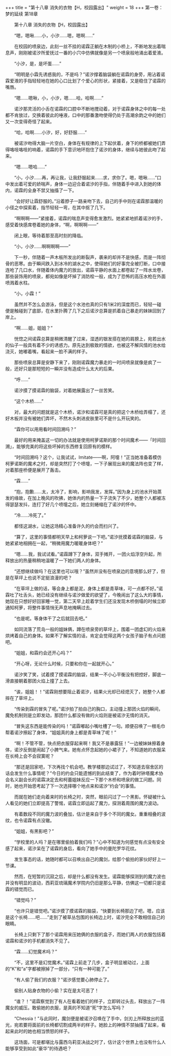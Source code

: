 +++
title = "第十八章 消失的衣物【H，校园露出】"
weight = 18
+++
第一卷：梦的延续 第18章

　　第十八章 消失的衣物【H，校园露出】

　　“嗯，嗯啾……小，小汐……嗯，嗯啊……”

　　在校园的喷泉边，此刻一丝不挂的诺霖正躺在木制的小桥上，不断地发出着喘息声，刚刚被诺汐所爱抚过一番的小穴中仿佛就像是另一个喷泉般地涌出着爱液。

　　“小汐，是，是坏蛋……”

　　“明明是小霖先诱惑我的，不是吗？”诺汐撑着脑袋躺在诺霖的身旁，用沾着诺霖爱液的手指轻轻地在她的心口比划了个爱心的形状，紧接着，又是稳住了诺霖的嘴唇。

　　“嗯……嗯啾，小，小汐，嗯……哈，哈啊……”

　　诺汐那灵活的小舌在诺霖的口腔中不断地搅动着，对于诺霖身体之中的每一处都不肯放过，交换着彼此的唾液，口中的那番激吻使得仍处于高潮余韵之中的她们又一次变得奇怪了起来。

　　“哈，哈啊……小汐，好，好舒服……”

　　被诺汐吻得大脑一片空白，身体在有规律的上下起伏着，身下的桥都被她们弄得咯吱咯吱的响着，诺霖的手下意识地环抱住了诺汐的身体，继续与她彼此吻了起来。

　　“嗯……嗯哈……”

　　“小，小汐……再，再让我，让我舒服起来……求，求你了。嗯，嗯啾……”口中发出着可爱的娇喘声，身体一边迎合着诺汐的手指，伴随着手中进入到她的体内，诺霖的全身不禁又抽搐了一下。

　　“会好好让霖舒服的。”沿着脖子一路亲吻下去，自己的手中则在诺霖那温暖的小径之中探索着，指节轻轻一弯，在其中抠了几下。

　　“啊啊啊——”紧接着，诺霖的喘息声变得愈发激烈。她紧紧地抓着诺汐的手，感受着快感席卷着她的身体，“啊，啊啊啊——”

　　闭上眼，等待着那至高时刻的降临。

　　“小，小汐……啊啊啊啊——”

　　下一秒，伴随着一声木板所发出的断裂声，袭来的却并不是快感，而是一阵彻骨的恶寒。由于瞬间跌入到冰冷的湖水之中，使得她们的好事完全被打断，口中接连呛了几口水，伴随着体内魔力的放出，诺霖平静的水面上都卷起了一阵水龙卷，那些装饰用的喷泉，都宛如像是坏掉了消防栓一般，成为了恐怖的高压水枪在外面喷溅着水柱。

　　“小，小霖！”

　　虽然并不怎么会游泳，但是这个水池也真的只有1米2的深度而已，轻轻一碰便是触碰到了底部，在水里扑腾了几下之后诺汐总算是抓着自己暴走的妹妹回到了岸上。

　　“啊……姐，姐姐？”

　　恍惚之间诺霖总算是稍微清醒了过来，湿透的银发搭在她的肩膀上，宛若出水的仙子一般具有着不少的诱惑力。原先达到极致的情欲，也被这不解风情的池水给浇灭，她嘟着嘴，看起来一脸不满的样子。

　　那些喷泉总算是安静下来了，刚刚诺霖魔力暴走的一时间喷泉就像是疯了一般，还好只是那短短的一瞬并没有造成什么太大的后果。

　　“呼……”

　　诺汐摸了摸诺霖的脑袋，对着她展露出了一丝苦笑。

　　“这个木桥……”

　　对，最大的问题就是这个木桥，诺汐和诺霖可是真的把这个木桥给弄榻了，还好木板并没有被她们弄坏，不然木头刺进皮肤里可不是什么开玩笑的。

　　“霖你可以用用看时间回溯吗？”

　　最好的用来掩盖这一切的办法就是使用柯萝诺斯的那个时间魔术——「时间回溯」，能够完美的将这些坏掉的东西修复回原有的模样。

　　“时间回溯吗？这个，让我试试，Imitate——啊，阿嚏！”正当她准备着模仿柯萝诺斯的魔术之时，却是突然打了个喷嚏，一下子展现出来的魔法阵也变了样，对着那座桥便是展开了轰击。

　　“霖……”

　　“抱，抱歉……太，太冷了，影响，影响我发，发挥。”因为身上的池水开始蒸发的缘故，在加上晚风的吹拂，她体内的热量一下子流失了不少，她整个人都被冻得瑟瑟发抖，连打了好几个喷嚏之后，她立刻蜷缩在了诺汐的怀中。

　　“冷……冷死了。”

　　都怪这湖水，让她这场精心准备许久的约会而扫兴了。

　　“算了，这里的事情都明天早上和柯萝说一下吧。”诺汐抚摸着诺霖的脑袋，与她紧紧地相拥在一起，“稍微用魔力暖暖身体吧？”

　　“嗯……我，我试试看。”诺霖蹲下了身体，双手摊开，一团火焰浮空升起，所释放出的热量稍稍地温暖了一下她们两人的身体。

　　“还想继续做吗？在这里也可以哦？”虽然并没有在喷泉边的意境那么好了，但是在草坪上也说不定挺浪漫的吧？

　　“在草坪上做的话，等会身上都是泥，身体上都是青草味，可一点都不好。”诺霖吐了吐舌头，她已经没有继续与诺汐做爱的欲望了，今晚闹出了这么大的事情，她现在只想好好回家睡一觉，第二天早上趁着学生们还没发现木桥倒塌的时候立即通知柯萝，将整件事情悄无声息地掩瞒过去。

　　“也是呢。等身体干了之后就回去吧。”

　　如同流落了荒岛一般的姐妹俩，蹲在喷泉旁的草坪上，围着一团虚幻的火焰来烘烤着自己的身体。如果不了解实情的话，肯定会觉得这两个女孩子脑子有点问题吧。

　　“姐姐，和霖约会还开心吗？”

　　“开心呀，无论什么时候，只要和你在一起就开心。”

　　诺汐笑了笑，试着摸了摸诺霖的脑袋，结果一不小心平衡没有把控好，脚底一滑直接朝着那团火焰上撞了上去。

　　“诶，姐姐！！”诺霖刚想要阻止着诺汐，结果火光却已经熄灭了，她整个人都摔在了草坪上。

　　“传染到霖的冒失了呢。”诺汐拍了拍自己的胸口，主动撞上那团火焰的瞬间，魔免机制则是立即发动，那团什么都没有做的火焰则是被诺汐无情的消灭。

　　“冒失这东西是能传染的吗！”诺霖嘟起小嘴吐槽了一句。顺便召唤了一根毛巾帮着诺汐擦起了身体，“姐姐真的身上都是青草味了呢！”

　　“啊！不管不管，快点把衣服穿起来啊！我又不是暴露狂！”一边被妹妹擦着身体，诺汐反倒是闹起了小脾气来。她有点怀念起她的小裙子了，不知道她的衣服呆在长椅上会不会寂寞呢？

　　“那还是回家吧，下次再找个机会吧。教学楼那边试过了，不知道去宿舍区的话会发生什么事情呢？”今日的约会只能遗憾的到此结束了，作为着时钟塔魔术协会名义副会长的诺霖决定去和柯蕾姐妹反应一下那个木桥和喷泉的做工问题。同时，她也开始思考起了下一次选择哪个地点来和诺汐“约会”的事情。

　　而就在她们走向着来时的长椅之时，突然，眼前闪过了一个黑影。怀疑被什么人看见的她们立即提高了警惕，诺霖立即运起了魔力，探测着周围的魔力波动。

　　有着数段不同的魔力波的叠加，估计是来自于多个不同的魔女。重重相叠的波纹，也令诺霖有点没辙。

　　“姐姐，有黑影吧？”

　　“学校里的人吗？是在哪里偷拍着我们吗？”心中不知道为何感觉有点没有安全感了起来，诺汐呆在了诺霖的身后，看向了她手中的曼陀罗华花纹。

　　发生事态的话，她随时都可以召唤出自己的魔剑，给那个偷拍的家伙好好上一节课。

　　然而，在短暂的沉寂之后，却是什么都没有发生。诺霖能够探测到的魔力波也并没有明显的波动，西莉亚琉璃魔术学院内仍旧是那么平静，仿佛这一切都只是诺霖的错觉而已。

　　“错觉吗？”

　　“也许只是错觉吧。”诺汐摸了摸诺霖的脑袋，“快要到长椅那边了吧，嗯，应该是这个长椅……吧……”走到了被草丛包围的长椅边上时，诺汐完全不敢相信自己的眼睛。

　　长椅上只剩下了那个诺霖用来压她俩的衣服的盒子，而她们两人的衣服包括着诺霖和诺汐的手机都消失不见了。

　　“霖……幻觉魔术吗？”

　　“不，这里不是幻觉魔术。”诺霖上前走了几步，盒子明显被动过，上面的“K”和“a”字都被擦掉了一部分，“只有一种可能了。”

　　“有人偷了我们的衣服？”诺汐感觉要心肺停止了。

　　偷别人贴身衣物的小偷？实在是太可恶了！

　　“谁？！”诺霖察觉到了有人在看着她们的样子，立即转过头去，释放出了一阵魔女的威压。敢偷她的衣服，是真的不知道“死”字怎么写吗？

　　“Chessia！”与此同时，魔剑便是被诺汐召唤在了手中，剑刃上所释放出的蓝光，宛若要将面前的长椅都切割成两半的样子。她脸上的神情不禁抽搐了起来，看起来此时的她也相当愤怒的样子。

　　这场面，可是都堪比与露西乌莉亚决战之时了，估计这个世界上也没有什么人能够享受到如此“豪华”的待遇吧？

　　

　　

　　

　　

　　

　　

　　

　　


